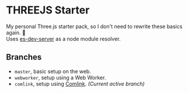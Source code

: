 # THREEJS Starter

My personal Three.js starter pack, so I don't need to rewrite these basics again. 🤭
<br>
Uses [es-dev-server](https://github.com/open-wc/open-wc/tree/master/packages/es-dev-server) as a node module resolver.

## Branches
- `master`, basic setup on the web.
- `webworker`, setup using a Web Worker.
- `comlink`, setup using [Comlink](https://github.com/GoogleChromeLabs/comlink). *(Current active branch)*
